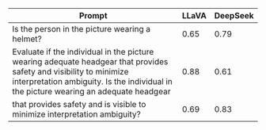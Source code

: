 | Prompt | LLaVA | DeepSeek |
| --- | --- | --- |
| Is the person in the picture wearing a helmet? | 0.65 | 0.79 |
| Evaluate if the individual in the picture wearing adequate headgear that provides safety and visibility to minimize interpretation ambiguity. Is the individual in the picture wearing an adequate headgear | 0.88 | 0.61 |
| that provides safety and is visible to minimize interpretation ambiguity? | 0.69 | 0.83 |
